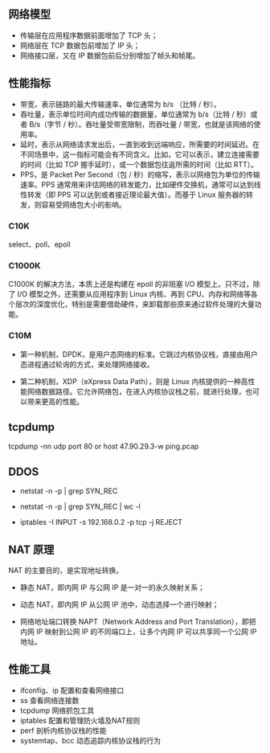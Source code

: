 ## 网络模型

+ 传输层在应用程序数据前面增加了 TCP 头；
+ 网络层在 TCP 数据包前增加了 IP 头；
+ 网络接口层，又在 IP 数据包前后分别增加了帧头和帧尾。

## 性能指标

+ 带宽，表示链路的最大传输速率，单位通常为 b/s （比特 / 秒）。
+ 吞吐量，表示单位时间内成功传输的数据量，单位通常为 b/s（比特 / 秒）或者 B/s（字节 / 秒）。吞吐量受带宽限制，而吞吐量 / 带宽，也就是该网络的使用率。
+ 延时，表示从网络请求发出后，一直到收到远端响应，所需要的时间延迟。在不同场景中，这一指标可能会有不同含义。比如，它可以表示，建立连接需要的时间（比如 TCP 握手延时），或一个数据包往返所需的时间（比如 RTT）。
+ PPS，是 Packet Per Second（包 / 秒）的缩写，表示以网络包为单位的传输速率。PPS 通常用来评估网络的转发能力，比如硬件交换机，通常可以达到线性转发（即 PPS 可以达到或者接近理论最大值）。而基于 Linux 服务器的转发，则容易受网络包大小的影响。

### C10K

select、poll、epoll

### C1000K

C1000K 的解决方法，本质上还是构建在 epoll 的非阻塞 I/O 模型上。只不过，除了 I/O 模型之外，还需要从应用程序到 Linux 内核、再到 CPU、内存和网络等各个层次的深度优化，特别是需要借助硬件，来卸载那些原来通过软件处理的大量功能。

### C10M

+ 第一种机制，DPDK，是用户态网络的标准。它跳过内核协议栈，直接由用户态进程通过轮询的方式，来处理网络接收。

+ 第二种机制，XDP（eXpress Data Path），则是 Linux 内核提供的一种高性能网络数据路径。它允许网络包，在进入内核协议栈之前，就进行处理，也可以带来更高的性能。

## tcpdump

tcpdump -nn udp port 80 or host 47.90.29.3-w ping.pcap

## DDOS

+ netstat -n -p | grep SYN_REC

+ netstat -n -p | grep SYN_REC | wc -l

+ iptables -I INPUT -s 192.168.0.2 -p tcp -j REJECT

## NAT 原理

NAT 的主要目的，是实现地址转换。

+ 静态 NAT，即内网 IP 与公网 IP 是一对一的永久映射关系；

+ 动态 NAT，即内网 IP 从公网 IP 池中，动态选择一个进行映射；

+ 网络地址端口转换 NAPT（Network Address and Port Translation），即把内网 IP 映射到公网 IP 的不同端口上，让多个内网 IP 可以共享同一个公网 IP 地址。

## 性能工具

+ ifconfig、ip 配置和查看网络接口
+ ss 查看网络连接数
+ tcpdump 网络抓包工具
+ iptables 配置和管理防火墙及NAT规则
+ perf 剖析内核协议栈的性能
+ systemtap、bcc 动态追踪内核协议栈的行为